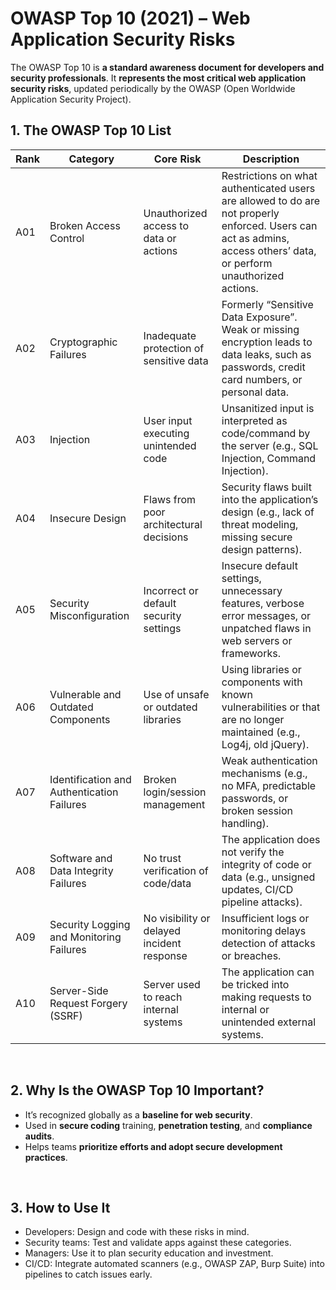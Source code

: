 # OWASP Top 10 (2021) – Web Application Security Risks
The OWASP Top 10 is **a standard awareness document for developers and security professionals**. It **represents the most critical web application security risks**, updated periodically by the OWASP (Open Worldwide Application Security Project).

## 1. The OWASP Top 10 List

| Rank | Category | Core Risk | Description |
| ---- | -------- | --------- | ----------- |
| A01 | Broken Access Control | Unauthorized access to data or actions | Restrictions on what authenticated users are allowed to do are not properly enforced. Users can act as admins, access others’ data, or perform unauthorized actions. |
| A02 | Cryptographic Failures | Inadequate protection of sensitive data | Formerly “Sensitive Data Exposure”. Weak or missing encryption leads to data leaks, such as passwords, credit card numbers, or personal data. |
| A03 | Injection | User input executing unintended code | Unsanitized input is interpreted as code/command by the server (e.g., SQL Injection, Command Injection). |
| A04 | Insecure Design | Flaws from poor architectural decisions | Security flaws built into the application’s design (e.g., lack of threat modeling, missing secure design patterns). |
| A05 | Security Misconfiguration | Incorrect or default security settings | Insecure default settings, unnecessary features, verbose error messages, or unpatched flaws in web servers or frameworks. |
| A06 | Vulnerable and Outdated Components | Use of unsafe or outdated libraries | Using libraries or components with known vulnerabilities or that are no longer maintained (e.g., Log4j, old jQuery). |
| A07 | Identification and Authentication Failures | Broken login/session management | Weak authentication mechanisms (e.g., no MFA, predictable passwords, or broken session handling). |
| A08 | Software and Data Integrity Failures | No trust verification of code/data | The application does not verify the integrity of code or data (e.g., unsigned updates, CI/CD pipeline attacks). |
| A09 | Security Logging and Monitoring Failures | No visibility or delayed incident response | Insufficient logs or monitoring delays detection of attacks or breaches. |
| A10 | Server-Side Request Forgery (SSRF) | Server used to reach internal systems | The application can be tricked into making requests to internal or unintended external systems. |  

<br>

## 2. Why Is the OWASP Top 10 Important?
  - It’s recognized globally as a **baseline for web security**.
  - Used in **secure coding** training, **penetration testing**, and **compliance audits**.
  - Helps teams **prioritize efforts and adopt secure development practices**.  
<br>

## 3. How to Use It
  - Developers: Design and code with these risks in mind.
  - Security teams: Test and validate apps against these categories.
  -	Managers: Use it to plan security education and investment.
  - CI/CD: Integrate automated scanners (e.g., OWASP ZAP, Burp Suite) into pipelines to catch issues early.  
<br>

